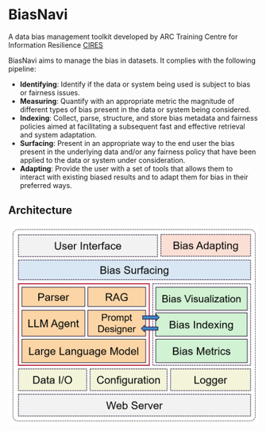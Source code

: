 # BiasNavi
A data bias management toolkit developed by ARC Training Centre for Information Resilience [CIRES](https://cires.org.au/)

BiasNavi aims to manage the bias in datasets. It complies with the following pipeline:

+ **Identifying**: Identify if the data or system being used is subject to bias or fairness issues. 
+ **Measuring**: Quantify with an appropriate metric the magnitude of different types of bias present in the data or system being considered. 
+ **Indexing**: Collect, parse, structure, and store bias metadata and fairness policies aimed at facilitating a subsequent fast and effective retrieval and system adaptation. 
+ **Surfacing**: Present in an appropriate way to the end user the bias present in the underlying data and/or any fairness policy that have been applied to the data or system under consideration. 
+ **Adapting**: Provide the user with a set of tools that allows them to interact with existing biased results and to adapt them for bias in their preferred ways.

## Architecture
<img src="architecture.png" alt="architecture" width="1378">